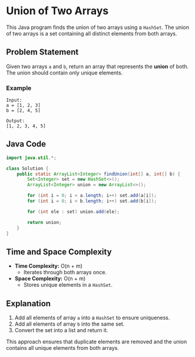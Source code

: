 
# Union of Two Arrays

This Java program finds the union of two arrays using a `HashSet`. The union of two arrays is a set containing all distinct elements from both arrays.

## Problem Statement

Given two arrays `a` and `b`, return an array that represents the **union** of both. The union should contain only unique elements.

### Example

```
Input:
a = [1, 2, 3]
b = [2, 4, 5]

Output:
[1, 2, 3, 4, 5]
```

## Java Code

```java
import java.util.*;

class Solution {
    public static ArrayList<Integer> findUnion(int[] a, int[] b) {
        Set<Integer> set = new HashSet<>();
        ArrayList<Integer> union = new ArrayList<>();

        for (int i = 0; i < a.length; i++) set.add(a[i]);
        for (int i = 0; i < b.length; i++) set.add(b[i]);

        for (int ele : set) union.add(ele);

        return union;
    }
}
```

## Time and Space Complexity

- **Time Complexity:** O(n + m)
  - Iterates through both arrays once.
- **Space Complexity:** O(n + m)
  - Stores unique elements in a `HashSet`.

## Explanation

1. Add all elements of array `a` into a `HashSet` to ensure uniqueness.
2. Add all elements of array `b` into the same set.
3. Convert the set into a list and return it.

This approach ensures that duplicate elements are removed and the union contains all unique elements from both arrays.
